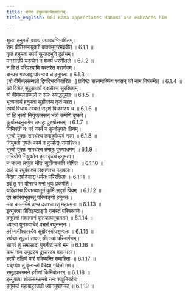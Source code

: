 ```yaml
---
title: रामेण हनुमत्कार्यश्लाघनम्
title_english: 001 Rama appreciates Hanuma and embraces him

---
```

<div class="audioEmbed"  caption="श्रीराम-हरिसीताराममूर्ति-घनपाठिभ्यां वचनम्" src="https://archive.org/download/Ramayana-recitation-Sriram-harisItArAmamUrti-Ghanapaati-v2/Kanda_6/Kanda_6_YK-001-Rama_appreciates_Hanuma_and_embraces_him.mp3"></div>

श्रुत्वा हनुमतो वाक्यं यथावदभिभाषितम्।  
रामः प्रीतिसमायुक्तो वाक्यमुत्तरमब्रवीत् ॥ 6.1.1 ॥   
कृतं हनुमता कार्यं सुमहद्भुवि दुर्लभम्।  
मनसाऽपि यदन्येन न शक्यं धरणीतले ॥ 6.1.2 ॥   
न हि तं परिपश्यामि यस्तरेत महार्णवम्।  
अन्यत्र गरुडाद्वायोरन्यत्र च हनूमतः ॥ 6.1.3 ॥   
[यो वीर्यबलसम्पन्नो द्विषद्भिरनिवारितः।] प्रविष्टः सत्त्वमाश्रित्य श्वसन् को नाम निष्क्रमेत् ॥ 6.1.4 ॥   
को विशेत् सुदुराधर्षां राक्षसैश्च सुरक्षिताम्।  
यो वीर्यबलसम्पन्नो न समः स्याद्धनूमतः ॥ 6.1.5 ॥   
भृत्यकार्यं हनुमता सुग्रीवस्य कृतं महत्।  
स्वयं विधाय स्वबलं सदृशं विक्रमस्य च ॥ 6.1.6 ॥   
यो हि भृत्यो नियुक्तस्सन् भर्त्रा कर्मणि दुष्करे।  
कुर्यात्तदनुरागेण तमाहुः पुरुषोत्तमम् ॥ 6.1.7 ॥   
नियिक्तो यः परं कार्यं न कुर्यान्नृपतेः प्रियम्।  
भृत्यो युक्तः समर्थश्च तमाहुर्मध्यमं नरम् ॥ 6.1.8 ॥   
नियुक्तो नृपतेः कार्यं न कुर्याद्यः समाहितः।  
भृत्यो युक्तः समर्थश्च तमाहुः पुरुषाधमम् ॥ 6.1.9 ॥   
तन्नियोगे नियुक्तेन कृतं कृत्यं हनूमता।  
न चात्मा लघुतां नीतः सुग्रीवश्चापि तोषितः ॥ 6.1.10 ॥   
अहं च रघुवंशश्च लक्ष्मणश्च महाबलः।  
वैदेह्या दर्शनेनाद्य धर्मतः परिरक्षिताः ॥ 6.1.11 ॥   
इदं तु मम दीनस्य मनो भूयः प्रकर्षति।  
यदिहास्य प्रियाख्यातुर्न कुर्मि सदृशं प्रियम् ॥ 6.1.12 ॥   
एष सर्वस्वभूतस्तु परिष्वङ्गो हनूमतः।  
मया कालमिमं प्राप्य दत्तश्चास्तु महात्मनः ॥ 6.1.13 ॥   
इत्युक्त्वा प्रीतिहृष्टाङ्गो रामस्तं परिषस्वजे।  
हनूमन्तं महात्मानं कृतकार्यमुपागतम् ॥ 6.1.14 ॥   
ध्यात्वा पुनरुवाचेदं वचनं रघुनन्दनः।  
हरीणामीश्वरस्यैव सुग्रीवस्योपशृण्वतः ॥ 6.1.15 ॥   
सर्वथा सुकृतं तावत् सीतायाः परिमार्गणम्।  
सागरं तु समासाद्य पुनर्नष्टं मनो मम ॥ 6.1.16 ॥   
कथं नाम समुद्रस्य दुष्पारस्य महाम्भसः।  
हरयो दक्षिणं पारं गमिष्यन्ति समाहिताः ॥ 6.1.17 ॥   
यद्यप्येष तु वृत्तान्तो वैदेह्या गदितो मम।  
समुद्रपारगमने हरीणां किमिवोत्तरम् ॥ 6.1.18 ॥   
इत्युक्त्वा शोकसम्भ्रान्तो रामः शत्रुनिबर्हणः।  
हनुमन्तं महाबाहुस्ततो ध्यानमुपागमत् ॥ 6.1.19 ॥   